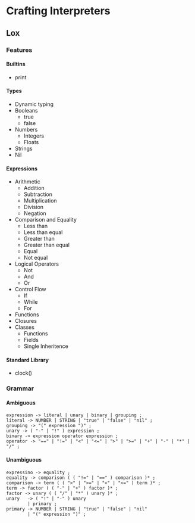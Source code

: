 # Crafting Interpreters

## Lox

### Features

#### Builtins

* print

#### Types

* Dynamic typing
* Booleans
  * true
  * false
* Numbers
  * Integers
  * Floats
* Strings
* Nil

#### Expressions

* Arithmetic
  * Addition
  * Subtraction
  * Multiplication
  * Division
  * Negation
* Comparison and Equality
  * Less than
  * Less than equal
  * Greater than
  * Greater than equal
  * Equal
  * Not equal
* Logical Operators
  * Not
  * And
  * Or
* Control Flow
  * If
  * While
  * For
* Functions
* Closures
* Classes
  * Functions
  * Fields
  * Single Inheritence

#### Standard Library

* clock()

### Grammar

#### Ambiguous

```
expression -> literal | unary | binary | grouping ;
literal -> NUMBER | STRING | "true" | "false" | "nil" ;
grouping -> "(" expression ")" ;
unary -> ( "-" | "!" ) expression ;
binary -> expression operator expression ;
operator -> "==" | "!=" | "<" | "<=" | ">" | ">=" | "+" | "-" | "*" | "/" ;
```

#### Unambiguous

```
expressino -> equality ;
equality -> comparison ( ( "!=" | "==" ) comparison )* ;
comparison -> term ( ( ">" | ">=" | "<" | "<=" ) term )* ;
term -> factor ( ( "-" | "+" ) factor )* ;
factor -> unary ( ( "/" | "*" ) unary )* ;
unary   -> ( "!" | "-" ) unary
        | primary ;
primary -> NUMBER | STRING | "true" | "false" | "nil"
        | "(" expression ")" ;
```
